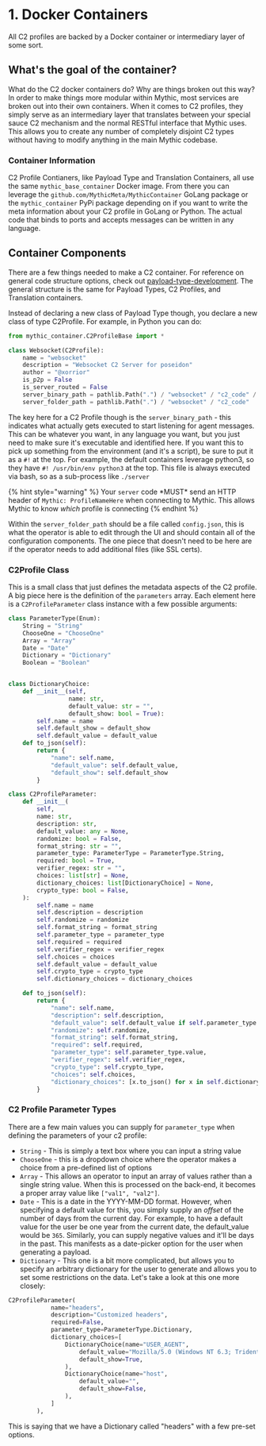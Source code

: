 # 1. Docker Containers

All C2 profiles are backed by a Docker container or intermediary layer of some sort.

## What's the goal of the container?

What do the C2 docker containers do? Why are things broken out this way? In order to make things more modular within Mythic, most services are broken out into their own containers. When it comes to C2 profiles, they simply serve as an intermediary layer that translates between your special sauce C2 mechanism and the normal RESTful interface that Mythic uses. This allows you to create any number of completely disjoint C2 types without having to modify anything in the main Mythic codebase.

### Container Information

C2 Profile Contianers, like Payload Type and Translation Containers, all use the same `mythic_base_container` Docker image. From there you can leverage the `github.com/MythicMeta/MythicContainer` GoLang package or the `mythic_container` PyPi package depending on if you want to write the meta information about your C2 profile in GoLang or Python. The actual code that binds to ports and accepts messages can be written in any language.

## Container Components

There are a few things needed to make a C2 container. For reference on general code structure options, check out [payload-type-development](../../payload-type-development/ "mention"). The general structure is the same for Payload Types, C2 Profiles, and Translation containers.

Instead of declaring a new class of Payload Type though, you declare a new class of type C2Profile. For example, in Python you can do:

```python
from mythic_container.C2ProfileBase import *

class Websocket(C2Profile):
    name = "websocket"
    description = "Websocket C2 Server for poseidon"
    author = "@xorrior"
    is_p2p = False
    is_server_routed = False
    server_binary_path = pathlib.Path(".") / "websocket" / "c2_code" / "server"
    server_folder_path = pathlib.Path(".") / "websocket" / "c2_code"
```

The key here for a C2 Profile though is the `server_binary_path` - this indicates what actually gets executed to start listening for agent messages. This can be whatever you want, in any language you want, but you just need to make sure it's executable and identified here. If you want this to pick up something from the environment (and it's a script), be sure to put it as a `#!` at the top. For example, the default containers leverage python3, so they have `#! /usr/bin/env python3` at the top. This file is always executed via bash, so as a sub-process like `./server`

{% hint style="warning" %}
Your `server` code \*MUST\* send an HTTP header of `Mythic: ProfileNameHere` when connecting to Mythic. This allows Mythic to know _which_ profile is connecting
{% endhint %}

Within the `server_folder_path` should be a file called `config.json`, this is what the operator is able to edit through the UI and should contain all of the configuration components. The one piece that doesn't need to be here are if the operator needs to add additional files (like SSL certs).&#x20;

### C2Profile Class

This is a small class that just defines the metadata aspects of the C2 profile. A big piece here is the definition of the `parameters` array. Each element here is a `C2ProfileParameter` class instance with a few possible arguments:

```python
class ParameterType(Enum):
    String = "String"
    ChooseOne = "ChooseOne"
    Array = "Array"
    Date = "Date"
    Dictionary = "Dictionary"
    Boolean = "Boolean"


class DictionaryChoice:
    def __init__(self,
                 name: str,
                 default_value: str = "",
                 default_show: bool = True):
        self.name = name
        self.default_show = default_show
        self.default_value = default_value
    def to_json(self):
        return {
            "name": self.name,
            "default_value": self.default_value,
            "default_show": self.default_show
        }

class C2ProfileParameter:
    def __init__(
        self,
        name: str,
        description: str,
        default_value: any = None,
        randomize: bool = False,
        format_string: str = "",
        parameter_type: ParameterType = ParameterType.String,
        required: bool = True,
        verifier_regex: str = "",
        choices: list[str] = None,
        dictionary_choices: list[DictionaryChoice] = None,
        crypto_type: bool = False,
    ):
        self.name = name
        self.description = description
        self.randomize = randomize
        self.format_string = format_string
        self.parameter_type = parameter_type
        self.required = required
        self.verifier_regex = verifier_regex
        self.choices = choices
        self.default_value = default_value
        self.crypto_type = crypto_type
        self.dictionary_choices = dictionary_choices

    def to_json(self):
        return {
            "name": self.name,
            "description": self.description,
            "default_value": self.default_value if self.parameter_type not in [ParameterType.Array, ParameterType.Dictionary] else json.dumps(self.default_value),
            "randomize": self.randomize,
            "format_string": self.format_string,
            "required": self.required,
            "parameter_type": self.parameter_type.value,
            "verifier_regex": self.verifier_regex,
            "crypto_type": self.crypto_type,
            "choices": self.choices,
            "dictionary_choices": [x.to_json() for x in self.dictionary_choices] if self.dictionary_choices is not None else None
        }
```

### C2 Profile Parameter Types

There are a few main values you can supply for `parameter_type` when defining the parameters of your c2 profile:

* `String` - This is simply a text box where you can input a string value
* `ChooseOne` - this is a dropdown choice where the operator makes a choice from a pre-defined list of options
* `Array` - This allows an operator to input an array of values rather than a single string value. When this is processed on the back-end, it becomes a proper array value like `["val1", "val2"]`.
* `Date` - This is a date in the YYYY-MM-DD format. However, when specifying a default value for this, you simply supply an _offset_ of the number of days from the current day. For example, to have a default value for the user be one year from the current date, the default\_value would be `365`. Similarly, you can supply negative values and it'll be days in the past. This manifests as a date-picker option for the user when generating a payload.
* `Dictionary` - This one is a bit more complicated, but allows you to specify an arbitrary dictionary for the user to generate and allows you to set some restrictions on the data. Let's take a look at this one more closely:

```python
C2ProfileParameter(
            name="headers",
            description="Customized headers",
            required=False,
            parameter_type=ParameterType.Dictionary,
            dictionary_choices=[
                DictionaryChoice(name="USER_AGENT",
                    default_value="Mozilla/5.0 (Windows NT 6.3; Trident/7.0; rv:11.0) like Gecko",
                    default_show=True,
                ),
                DictionaryChoice(name="host",
                    default_value="",
                    default_show=False,
                ),
            ]
        ),
```

This is saying that we have a Dictionary called "headers" with a few pre-set options.

<figure><img src="../../../.gitbook/assets/Screenshot 2023-04-14 at 4.52.12 PM.png" alt=""><figcaption></figcaption></figure>



<figure><img src="../../../.gitbook/assets/Screenshot 2023-04-14 at 4.52.38 PM.png" alt=""><figcaption></figcaption></figure>

